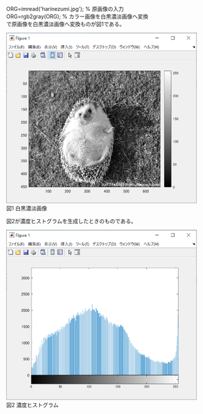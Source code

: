 ORG=imread('harinezumi.jpg'); % 原画像の入力  
ORG=rgb2gray(ORG); % カラー画像を白黒濃淡画像へ変換  
で原画像を白黒濃淡画像へ変換ものが図1である。

![図1](課題4_1.PNG)  
図1 白黒濃淡画像

図2が濃度ヒストグラムを生成したときのものである。

![図2](課題4_2.PNG)
図2 濃度ヒストグラム
